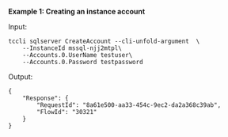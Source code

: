 **Example 1: Creating an instance account**



Input: 

```
tccli sqlserver CreateAccount --cli-unfold-argument  \
    --InstanceId mssql-njj2mtpl\
    --Accounts.0.UserName testuser\
    --Accounts.0.Password testpassword
```

Output: 
```
{
    "Response": {
        "RequestId": "8a61e500-aa33-454c-9ec2-da2a368c39ab",
        "FlowId": "30321"
    }
}
```

